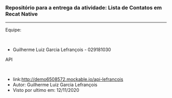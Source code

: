 <h3> Repositório para a entrega da atividade: Lista de Contatos em <b>Recat Native</b></h3>
<hr>
<p>Equipe:</p>
<br>
<ul>
	<li>Guilherme Luiz Garcia Lefrançois - 029181030</li>
</ul>
<p>API</p>
<br>
<ul>
	<li>link:<a href="http://demo6508572.mockable.io/api-lefrancois">http://demo6508572.mockable.io/api-lefrancois</a></li>
	<li>Autor: Guilherme Luiz Garcia Lefrançois</li>
	<li>Visto por ultimo em: 12/11/2020</li>
</ul>


